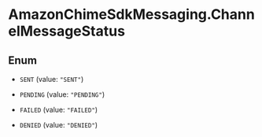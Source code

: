 # AmazonChimeSdkMessaging.ChannelMessageStatus

## Enum


* `SENT` (value: `"SENT"`)

* `PENDING` (value: `"PENDING"`)

* `FAILED` (value: `"FAILED"`)

* `DENIED` (value: `"DENIED"`)


